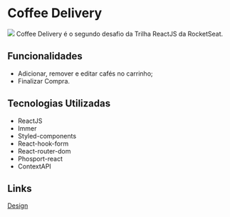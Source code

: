 # Coffee Delivery
<img src="https://i.imgur.com/sFY96JP.gif">
Coffee Delivery é o segundo desafio da Trilha ReactJS da RocketSeat.

## Funcionalidades
- Adicionar, remover e editar cafés no carrinho;
- Finalizar Compra.

## Tecnologias Utilizadas
- ReactJS
- Immer
- Styled-components
- React-hook-form
- React-router-dom
- Phosport-react
- ContextAPI

## Links
<a href="https://www.figma.com/file/Efb6Uu2vrkUWkNnLaz9BzT/Coffee-Delivery-(Copy)?node-id=0%3A1">Design</a>

